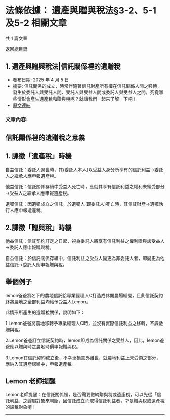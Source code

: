 # 法條依據： 遺產與贈與稅法§3-2、5-1及5-2 相關文章

共 1 篇文章

[返回總目錄](00_總目錄.md)

## 1. 遺產與贈與稅法|信託關係裡的遺贈稅

- 發布日期: 2025 年 4 月 5 日
- 摘要: 信託關係的成立，時常伴隨著信託財產所有權在信託關係人間之移轉，發生於委託人與受託人間、受託人與受益人間或委託人與受益人之間，究竟哪些情形會產生遺產稅和贈與稅呢？就讓我們一起來了解一下吧！
- [原文連結](https://www.jasper-realestate.com/%e9%81%ba%e7%94%a2%e8%88%87%e8%b4%88%e8%88%87%e7%a8%85%e6%b3%95%e4%bf%a1%e8%a8%97%e9%97%9c%e4%bf%82%e8%a3%a1%e7%9a%84%e9%81%ba%e8%b4%88_%e7%a8%85/)

### 文章內容:

## 信託關係裡的遺贈稅之意義

## 1. 課徵「遺產稅」時機

自益信託：委託人過世時，其(委託人本人)以受益人身分所享有的信託利益→委託人之繼承人應申報遺產稅。

他益信託：信託關係存續中受益人死亡時，應就其享有信託利益之權利未領受部分→受益人之繼承人應申報遺產稅。

遺囑信託：因遺囑成立之信託，於遺囑人(即委託人)死亡時，其信託財產→遺囑執行人應申報遺產稅。

## 2.課徵「贈與稅」時機

他益信託：信託契約訂定之日起，視為委託人將享有信託利益之權利贈與該受益人→委託人應申報贈與稅。

自益信託：於信託關係存續中，信託利益之受益人變更為非委託人者，即變更為他益信託→委託人應申報贈與稅。

## 舉個例子

lemon爸爸將名下的農地信託給專業經理人C打造成休閒農場經營，且此信託契約終將農地之全部利益均給予受益人Lemon。

此情形所產生的遺贈稅關係，說明如下：

1.Lemon爸爸將農地移轉予專業經理人C時，並沒有實際信託利益之移轉，不課徵贈與稅。

2.Lemon爸爸訂立信託契約時，lemon即成為信託關係之受益人，因此，lemon爸爸應以贈與時之農地時價申報贈與稅。

3.Lemon在信託契約成立後，不幸車禍意外離世，就農地利益上未受領之部分，應納入其遺產總額中，申報遺產稅。

## Lemon 老師提醒

Lemon老師提醒：在信託關係裡，是否需要繳納贈與稅或遺產稅，可以先從「信託利益」之歸屬對象來判斷，因信託成立而取得信託利益者，才是贈與稅或遺產稅的課稅對象唷！

---

